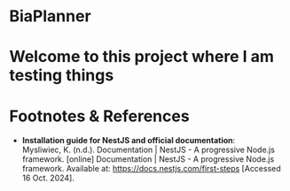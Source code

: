 # BiaPlanner

# Welcome to this project where I am testing things






# Footnotes & References

- **Installation guide for NestJS and official documentation**:  
   Mysliwiec, K. (n.d.). Documentation | NestJS - A progressive Node.js framework. [online] Documentation | NestJS - A progressive Node.js framework. Available at: https://docs.nestjs.com/first-steps [Accessed 16 Oct. 2024].